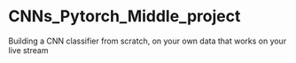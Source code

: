 # CNNs_Pytorch_Middle_project
Building a CNN classifier from scratch, on your own data that works on your live stream
